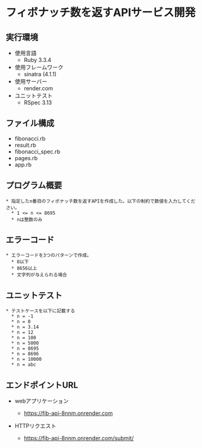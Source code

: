 # フィボナッチ数を返すAPIサービス開発

## 実行環境
* 使用言語
  * Ruby 3.3.4
* 使用フレームワーク
  * sinatra (4.1.1)
* 使用サーバー
  * render.com
* ユニットテスト
  * RSpec 3.13

## ファイル構成
  * fibonacci.rb
  * result.rb
  * fibonacci_spec.rb
  * pages.rb
  * app.rb

  ## プログラム概要
    * 指定したn番目のフィボナッチ数を返すAPIを作成した。以下の制約で数値を入力してください。
      * 1 <= n <= 8695
      * nは整数のみ

  ## エラーコード
    * エラーコードを3つのパターンで作成。
      * 0以下
      * 8656以上
      * 文字列が与えられる場合

  ## ユニットテスト
    * テストケースを以下に記載する
      * n = -1
      * n = 0
      * n = 3.14
      * n = 12
      * n = 100
      * n = 5000
      * n = 8695
      * n = 8696
      * n = 10000
      * n = abc


## エンドポイントURL
  * webアプリケーション
    * https://fib-api-8nnm.onrender.com
  
  * HTTPリクエスト
    * https://fib-api-8nnm.onrender.com/submit/
